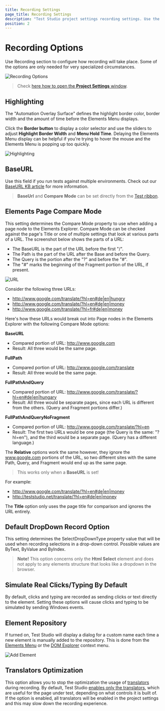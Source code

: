 ```yaml
---
title: Recording Settings
page_title: Recording Settings
description: "Test Studio project settings recording settings. Use the Test Studio recording settings to configure how recording will take place. Highlighting border adjustment in Test Studio recording. Set BaseURL for a project in Test Studio. How newly recorded pages are compared to the existing pages and their URL in Test Studio. The same element is recorded In Test Studio for each new recording session under different page node. Set default Record Drop-Down Option in Test Studio - by index, by value, by text. Enable/Disable Storyboard in Test Studio. Set Simulate Real Clicks/Typing By Default in Test Studio. Test Studio allow you to choose a custom name each time a new element is manually added to the Elements repository. Enable/Disable translator optimization during recording"
position: 2
---
```

# Recording Options

Use Recording section to configure how recording will take place. Some of the options are only needed for very specialized circumstances.

![Recording Options][1]

> Check <a href="/features/project-settings/overview" target="_blank">here how to open the **Project Settings** window</a>. 

## Highlighting

The "Automation Overlay Surface" defines the highlight border color, border width and the amount of time before the Elements Menu displays.<br>

Click the **Border button** to display a color selector and use the sliders to adjust **Highlight Border Width** and **Menu Hold Time**. Delaying the Elements Menu display can be helpful if you're trying to hover the mouse and the Elements Menu is popping up too quickly.

![Highlighting][2a]

## BaseURL

Use this field if you run tests against multiple environments. Check out our <a href="/knowledge-base/test-execution-kb/base-url" target="_blank">BaseURL KB article</a> for more information.

> **BaseUrl** and **Compare Mode** can be set directly from the <a href="/getting-started/test-execution/quick-execution" target="_blank">Test ribbon</a>.

## Elements Page Compare Mode

This setting determines the Compare Mode property to use when adding a page node to the Elements Explorer. Compare Mode can be checked against the page's Title or one of multiple settings that look at various parts of a URL. The screenshot below shows the parts of a URL:

- The BaseURL is the part of the URL before the first "/".
- The Path is the part of the URL after the Base and before the Query.
- The Query is the portion after the "?" and before the "#".
- The "#" marks the beginning of the Fragment portion of the URL, if present.

![URL][2]

Consider the following three URLs:

- http://www.google.com/translate/?hl=en#de|en|hungry
- http://www.google.com/translate/?hl=en#de|en|money
- http://www.google.com/translate/?hl=fr#de|en|money

 
Here's how these URLs would break out into Page nodes in the Elements Explorer with the following Compare Mode options:

**BaseURL**

- Compared portion of URL: http://www.google.com
- Result: All three would be the same page.

**FullPath**

- Compared portion of URL: http://www.google.com/translate
- Result: All three would be the same page.
    
**FullPathAndQuery**

- Compared portion of URL: http://www.google.com/translate/?hl=en#de|en|hungary
- Result: All three would be separate pages, since each URL is different from the others. (Query and Fragment portions differ.)

**FullPathAndQueryNoFragment**

- Compared portion of URL: http://www.google.com/translate/?hl=en
- Result: The first two URLs would be one page (the Query is the same: "?hl=en"), and the third would be a separate page. (Query has a different language.)

The **Relative** options work the same however, they ignore the www.google.com portions of the URL, so two different sites with the same Path, Query, and Fragment would end up as the same page. 

> This works only when a **BaseURL** is set!

For example:
        
- http://www.google.com/translate/?hl=en#de|en|money
- http://teststudio.net/translate/?hl=en#de|en|money

The **Title** option only uses the page title for comparison and ignores the URL entirely.

## Default DropDown Record Option

This setting determines the SelectDropDownType property value that will be used when recording selections in a drop-down control. Possible values are ByText, ByValue and ByIndex.

> **Note!** This option concerns only the **Html Select** element and does not apply to any elements structure that looks like a dropdown in the browser.

## Simulate Real Clicks/Typing By Default

By default, clicks and typing are recorded as sending clicks or text directly to the element. Setting these options will cause clicks and typing to be simulated by sending Windows events.

## Element Repository

If turned on, Test Studio will display a dialog for a custom name each time a new element is manually added to the repository. This is done from the <a href="/features/elements-menu/overview" target="_blank">Elements Menu</a> or the <a href="/features/elements-menu/dom-explorer" target="_blank">DOM Explorer</a> context menu.

![Add Element][3]

## Translators Optimization

This option allows you to stop the optimization the usage of <a href="/getting-started/test-recording/translators" target="_blank">translators</a> during recording. By default, Test Studio <a href="/features/project-settings/translators" target="_blank">enables only the translators</a>, which are useful for the page under test, depending on what controls it is built of. If the option is enabled, all translators will be enabled in the project settings and this may slow down the recording experience.

[1]: /img/features/project-settings/recording-options/fig1.png
[2]: /img/features/project-settings/recording-options/fig2.png
[3]: /img/features/project-settings/recording-options/fig3.png

[2a]: /img/features/project-settings/general/fig2.png
